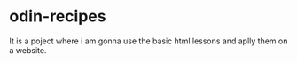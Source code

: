 # odin-recipes
It is a poject where i am gonna use the basic html lessons and aplly them on a website.